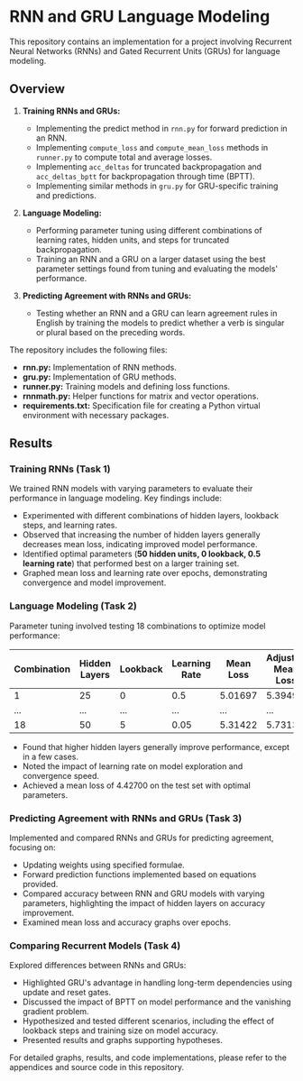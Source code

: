 # RNN and GRU Language Modeling

This repository contains an implementation for a project involving Recurrent Neural Networks (RNNs) and Gated Recurrent Units (GRUs) for language modeling. 

## Overview

1. **Training RNNs and GRUs:**
    * Implementing the predict method in `rnn.py` for forward prediction in an RNN.
    * Implementing `compute_loss` and `compute_mean_loss` methods in `runner.py` to compute total and average losses.
    * Implementing `acc_deltas` for truncated backpropagation and `acc_deltas_bptt` for backpropagation through time (BPTT).
    * Implementing similar methods in `gru.py` for GRU-specific training and predictions.

2. **Language Modeling:**
    * Performing parameter tuning using different combinations of learning rates, hidden units, and steps for truncated backpropagation.
    * Training an RNN and a GRU on a larger dataset using the best parameter settings found from tuning and evaluating the models' performance.

3. **Predicting Agreement with RNNs and GRUs:**
    * Testing whether an RNN and a GRU can learn agreement rules in English by training the models to predict whether a verb is singular or plural based on the preceding words.

The repository includes the following files:

* **rnn.py:** Implementation of RNN methods.
* **gru.py:** Implementation of GRU methods.
* **runner.py:** Training models and defining loss functions.
* **rnnmath.py:** Helper functions for matrix and vector operations.
* **requirements.txt:** Specification file for creating a Python virtual environment with necessary packages.


## Results

### Training RNNs (Task 1)

We trained RNN models with varying parameters to evaluate their performance in language modeling. Key findings include:

- Experimented with different combinations of hidden layers, lookback steps, and learning rates.
- Observed that increasing the number of hidden layers generally decreases mean loss, indicating improved model performance.
- Identified optimal parameters (**50 hidden units, 0 lookback, 0.5 learning rate**) that performed best on a larger training set.
- Graphed mean loss and learning rate over epochs, demonstrating convergence and model improvement.

### Language Modeling (Task 2)

Parameter tuning involved testing 18 combinations to optimize model performance:

| Combination | Hidden Layers | Lookback | Learning Rate | Mean Loss | Adjusted Mean Loss |
|-------------|---------------|----------|---------------|-----------|--------------------|
| 1           | 25            | 0        | 0.5           | 5.01697   | 5.39493            |
| ...         | ...           | ...      | ...           | ...       | ...                |
| 18          | 50            | 5        | 0.05          | 5.31422   | 5.73137            |

- Found that higher hidden layers generally improve performance, except in a few cases.
- Noted the impact of learning rate on model exploration and convergence speed.
- Achieved a mean loss of 4.42700 on the test set with optimal parameters.

### Predicting Agreement with RNNs and GRUs (Task 3)

Implemented and compared RNNs and GRUs for predicting agreement, focusing on:

- Updating weights using specified formulae.
- Forward prediction functions implemented based on equations provided.
- Compared accuracy between RNN and GRU models with varying parameters, highlighting the impact of hidden layers on accuracy improvement.
- Examined mean loss and accuracy graphs over epochs.

### Comparing Recurrent Models (Task 4)

Explored differences between RNNs and GRUs:

- Highlighted GRU's advantage in handling long-term dependencies using update and reset gates.
- Discussed the impact of BPTT on model performance and the vanishing gradient problem.
- Hypothesized and tested different scenarios, including the effect of lookback steps and training size on model accuracy.
- Presented results and graphs supporting hypotheses.

For detailed graphs, results, and code implementations, please refer to the appendices and source code in this repository.





